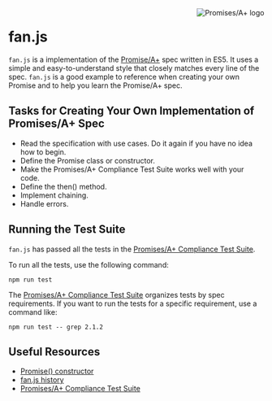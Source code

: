 <a href="https://promisesaplus.com/">
  <img src="https://promisesaplus.com/assets/logo-small.png" alt="Promises/A+ logo" title="Promises/A+ 1.0 compliant" align="right">
</a>

# fan.js

`fan.js` is a implementation of the [Promise/A+](https://github.com/promises-aplus/promises-spec) spec written in ES5. It uses a simple and easy-to-understand style that closely matches every line of the spec. `fan.js` is a good example to reference when creating your own Promise and to help you learn the Promise/A+ spec.

## Tasks for Creating Your Own Implementation of Promises/A+ Spec
- Read the specification with use cases. Do it again if you have no idea how to begin.
- Define the Promise class or constructor.
- Make the Promises/A+ Compliance Test Suite works well with your code.
- Define the then() method.
- Implement chaining.
- Handle errors.

## Running the Test Suite
`fan.js` has passed all the tests in the [Promises/A+ Compliance Test Suite](https://github.com/promises-aplus/promises-tests).

To run all the tests, use the following command:

```shell
npm run test
```

The [Promises/A+ Compliance Test Suite](https://github.com/promises-aplus/promises-tests) organizes tests by spec requirements. If you want to run the tests for a specific requirement, use a command like:

```shell
npm run test -- grep 2.1.2
```

## Useful Resources
- [Promise() constructor](https://developer.mozilla.org/en-US/docs/Web/JavaScript/Reference/Global_Objects/Promise/Promise)
- [fan.js history](https://github.githistory.xyz/DukeLuo/fan.js/blob/main/index.js)
- [Promises/A+ Compliance Test Suite](https://github.com/promises-aplus/promises-tests)
